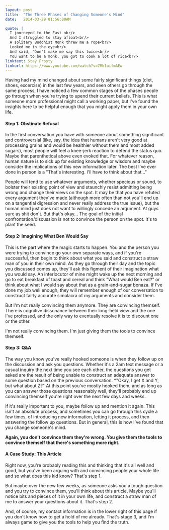 ```yaml
---
layout: post
title:  "The Three Phases of Changing Someone's Mind"
date:   2014-03-29 01:56:00AM

quote: | 
  I journeyed to the East <br/>
  And I struggled to stay afloat<br/>
  A solitary Buddhist Monk threw me a rope<br/>
  Looked me in the eye<br/>
  And said, "Don't make me say this twice<br/>
  You want to be a monk, you got to cook a lot of rice<br/>
linktext: Stay Frosty
linkurl: https://www.youtube.com/watch?v=7Mk1uifmAEw
---
```


Having had my mind changed about some fairly significant things (diet, shoes, excercise) in the last few years, and seen others go through the same process, I have noticed a few common stages of the phases people go through when you're trying to upend their current beliefs. This is what someone more professional might call a working paper, but I've found the insights here to be helpful enough that you might apply them in your own life.

<h4>Step 1: Obstinate Refusal</h4>
In the first conversation you have with someone about something significant and controversial (like, say, the idea that humans aren't very good at processing grains and would be healthier without them and most added sugars), most people will feel a knee-jerk reaction to defend the status quo. Maybe that parenthetical above even evoked that. For whatever reason, human nature is to sick up for existing knowledge or wisdom and maybe consider the implications of this new information later. The best I've ever done in person is a "That's interesting. I'll have to think about that..."

People will tend to use whatever arguments, whether specious or sound, to bolster their existing point of view and staunchly resist admitting being wrong and change their views on the spot. It may be that you have refuted every argument they've made (although more often than not you'll end up on a tangential digression and never really address the true issue), but the human mind just does not want to willingly concede an argument. At guys sure as shit don't. But that's okay... The goal of the initial confrontation/discussion is not to convince the person on the spot. It's to plant the seed.

<h4>Step 2: Imagining What Ben Would Say</h4>

This is the part where the magic starts to happen. You and the person you were trying to convince go your own separate ways, and if you're successful, then begin to think about what you said and construct a straw man of you in their own mind. As they go through their day and the topic you discussed comes up, they'll ask this figment of their imagination what you would say. An interlocutor of mine might wake up the next morning and go to eat breakfast of toast and cereal and think "What would Ben eat?" or think about what I would say about that as a grain-and-sugar bonaza. If I've done my job well enough, they will remember enough of our conversation to construct fairly accurate simulacra of my arguments and consider them. 

But I'm not really convincing them anymore. They are convincing themself. There is cognitive dissonance between their long-held view and the one I've professed, and the only way to eventually resolve it is to discount one or the other.

I'm not really convincing them. I'm just giving them the tools to convince themself.

<h4>Step 3: Q&A</h4>

The way you know you've really hooked someone is when they follow up on the discussion and ask you questions. Whether it's a 2am text message or a casual inquiry the next time you see each other, the questions you get asked are the result of being unable to construct an adequate answer to some question based on the previous conversation. *"Okay, I get X and Y, but what about Z?" At this point you've mostly hooked them, and as long as you can answer those questions reasonably well, they'll probably end up convincing themself you're right over the next few days and weeks.

If it's really important to you, maybe follow up and mention it again. This isn't an absolute process, and sometimes you can go through this cycle a few times, of introducing new information, letting it process, and then answering the follow up questions. But in general, this is how I've found that you change someone's mind.

**Again, you don't convince them they're wrong. You give them the tools to convince themself that there's something more right.**

<h4>A Case Study: This Article</h4>

Right now, you're probably reading this and thinking that it's all well and good, but you've been arguing with and convincing people your whole life and so what does this kid know? That's step 1.

But maybe over the new few weeks, as someone asks you a tough question and you try to convince them, you'll think about this article. Maybe you'll notice bits and pieces of it in your own life, and construct a straw man of me to answer your questions about it. That's step 2.

And, of course, my contact information is in the lower right of this page if you don't know how to get a hold of me already. That's stage 3, and I'm always game to give you the tools to help you find the truth.